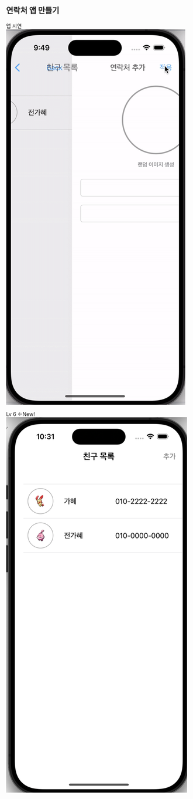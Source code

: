 
## 연락처 앱 만들기

앱 시연
![앱화면](https://github.com/gahyejeon/pokeContact/blob/main/2024-07-199.49.48-ezgif.com-video-to-gif-converter.gif)

Lv 6 <-New!
![lv6](https://github.com/gahyejeon/pokeContact/blob/main/스크린샷%202024-07-19%20오전%2010.32.05.png)
